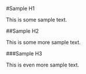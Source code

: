 #Sample H1

This is some sample text.

##Sample H2

This is some more sample text.

###Sample H3

This is even more sample text.
